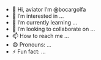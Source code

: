 - 👋 Hi, aviator I’m @bocargolfa
- 👀 I’m interested in ...
- 🌱 I’m currently learning ...
- 💞️ I’m looking to collaborate on ...
- 📫 How to reach me ...
- 😄 Pronouns: ...
- ⚡ Fun fact: ...

<!---
bocargolfa/bocargolfa is a ✨ special ✨ repository because its `README.md` (this file) appears on your GitHub profile.
You can click the Preview link to take a look at your changes.
--->
